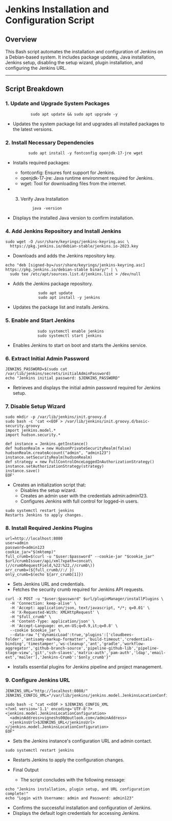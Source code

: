 # **Jenkins Installation and Configuration Script**

## **Overview**
This Bash script automates the installation and configuration of Jenkins on a Debian-based system. It includes package updates, Java installation, Jenkins setup, disabling the setup wizard, plugin installation, and configuring the Jenkins URL.

---

## **Script Breakdown**

### **1. Update and Upgrade System Packages**
            
               sudo apt update && sudo apt upgrade -y

- Updates the system package list and upgrades all installed packages to the latest versions.

###  **2. Install Necessary Dependencies**

              sudo apt install -y fontconfig openjdk-17-jre wget
- Installs required packages:
   - fontconfig: Ensures font support for Jenkins.
   - openjdk-17-jre: Java runtime environment required for Jenkins.
   - wget: Tool for downloading files from the internet.

- 3. Verify Java Installation

              java -version
- Displays the installed Java version to confirm installation.



### **4. Add Jenkins Repository and Install Jenkins**
```
sudo wget -O /usr/share/keyrings/jenkins-keyring.asc \
  https://pkg.jenkins.io/debian-stable/jenkins.io-2023.key
```
- Downloads and adds the Jenkins repository key.
```
echo "deb [signed-by=/usr/share/keyrings/jenkins-keyring.asc] https://pkg.jenkins.io/debian-stable binary/" | \
  sudo tee /etc/apt/sources.list.d/jenkins.list > /dev/null
```
- Adds the Jenkins package repository.

                 sudo apt update
                 sudo apt install -y jenkins
- Updates the package list and installs Jenkins.

### **5. Enable and Start Jenkins**

                  sudo systemctl enable jenkins
                  sudo systemctl start jenkins
- Enables Jenkins to start on boot and starts the Jenkins service.


### **6. Extract Initial Admin Password**
```
JENKINS_PASSWORD=$(sudo cat /var/lib/jenkins/secrets/initialAdminPassword)
echo "Jenkins initial password: $JENKINS_PASSWORD"
```
- Retrieves and displays the initial admin password required for Jenkins setup.

###  **7. Disable Setup Wizard**
```
sudo mkdir -p /var/lib/jenkins/init.groovy.d
sudo bash -c 'cat <<EOF > /var/lib/jenkins/init.groovy.d/basic-security.groovy
import jenkins.model.*
import hudson.security.*

def instance = Jenkins.getInstance()
def hudsonRealm = new HudsonPrivateSecurityRealm(false)
hudsonRealm.createAccount("admin", "admin123")
instance.setSecurityRealm(hudsonRealm)
def strategy = new FullControlOnceLoggedInAuthorizationStrategy()
instance.setAuthorizationStrategy(strategy)
instance.save()
EOF'
```

- Creates an initialization script that:
   - Disables the setup wizard.
   - Creates an admin user with the credentials admin:admin123.
   - Configures Jenkins with full control for logged-in users.
```
sudo systemctl restart jenkins
Restarts Jenkins to apply changes.
```
### **8. Install Required Jenkins Plugins**

```
url=http://localhost:8080
user=admin
password=admin123
cookie_jar="$(mktemp)"
full_crumb=$(curl -u "$user:$password" --cookie-jar "$cookie_jar" $url/crumbIssuer/api/xml?xpath=concat\(//crumbRequestField,%22:%22,//crumb\))
arr_crumb=(${full_crumb//:/ })
only_crumb=$(echo ${arr_crumb[1]})
```

- Sets Jenkins URL and credentials.
- Fetches the security crumb required for Jenkins API requests.
```
curl -X POST -u "$user:$password" $url/pluginManager/installPlugins \
  -H 'Connection: keep-alive' \
  -H 'Accept: application/json, text/javascript, */*; q=0.01' \
  -H 'X-Requested-With: XMLHttpRequest' \
  -H "$full_crumb" \
  -H 'Content-Type: application/json' \
  -H 'Accept-Language: en,en-US;q=0.9,it;q=0.8' \
  --cookie $cookie_jar \
  --data-raw "{'dynamicLoad':true,'plugins':['cloudbees-folder','antisamy-markup-formatter','build-timeout','credentials-binding','timestamper','ws-cleanup','ant','gradle','workflow-aggregator','github-branch-source','pipeline-github-lib','pipeline-stage-view','git','ssh-slaves','matrix-auth','pam-auth','ldap','email-ext','mailer'],'Jenkins-Crumb':'$only_crumb'}"
```
- Installs essential plugins for Jenkins pipeline and project management.


### **9. Configure Jenkins URL**
```
JENKINS_URL="http://localhost:8080/"
JENKINS_CONFIG_XML="/var/lib/jenkins/jenkins.model.JenkinsLocationConfiguration.xml"

sudo bash -c "cat <<EOF > $JENKINS_CONFIG_XML
<?xml version='1.1' encoding='UTF-8'?>
<jenkins.model.JenkinsLocationConfiguration>
  <adminAddress>vigneshs00@outlook.com</adminAddress>
  <jenkinsUrl>$JENKINS_URL</jenkinsUrl>
</jenkins.model.JenkinsLocationConfiguration>
EOF"
```
- Sets the Jenkins instance's configuration URL and admin contact.
```
sudo systemctl restart jenkins
```
- Restarts Jenkins to apply the configuration changes.


- Final Output
  - The script concludes with the following message:
```
echo "Jenkins installation, plugin setup, and URL configuration complete!"
echo "Login with Username: admin and Password: admin123"
```
- Confirms the successful installation and configuration of Jenkins.
- Displays the default login credentials for accessing Jenkins.

